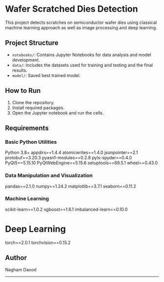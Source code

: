 # Wafer Scratched Dies Detection

This project detects scratches on semiconductor wafer dies using classical machine learning approach as well as image processing and deep learning.

## Project Structure
- `notebooks/`: Contains Jupyter Notebooks for data analysis and model development.
- `data/`: Includes the datasets used for training and testing and the final results.
- `model/`: Saved best trained model.

## How to Run
1. Clone the repository.
2. Install required packages.
3. Open the Jupyter notebook and run the cells.

## Requirements
### Basic Python Utilities
Python 3.8+
appdirs==1.4.4
atomicwrites==1.4.0
jsonpointer==2.1
protobuf==3.20.3
pyasn1-modules==0.2.8
pyls-spyder==0.4.0
PyQt5==5.15.10
PyQtWebEngine==5.15.6
setuptools==69.5.1
wheel==0.43.0

### Data Manipulation and Visualization
pandas==2.1.0
numpy==1.24.2
matplotlib==3.7.1
seaborn==0.11.2

### Machine Learning
scikit-learn==1.0.2
xgboost==1.6.1
imbalanced-learn==0.10.0

# Deep Learning
torch==2.0.1
torchvision==0.15.2


## Author
Nagham Daood

---